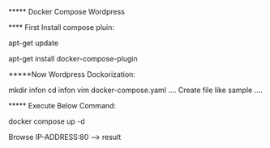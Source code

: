 
***** Docker Compose Wordpress

**** First Install compose pluin:

apt-get update

apt-get install docker-compose-plugin

*****Now Wordpress Dockorization:

mkdir infon
cd infon
vim docker-compose.yaml
....
Create file like sample
....

***** Execute Below Command:

docker compose up -d

Browse IP-ADDRESS:80  --> result
